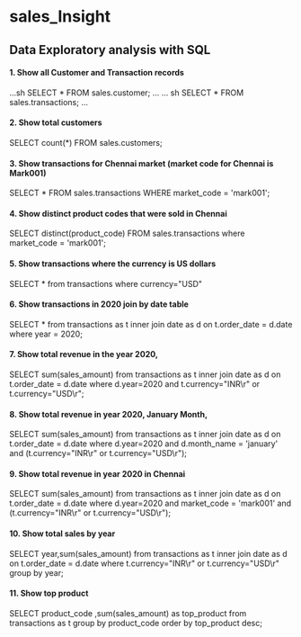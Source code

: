 # sales_Insight

## Data Exploratory analysis with SQL

#### 1. Show all Customer and Transaction records
...sh SELECT * FROM sales.customer;
...
... sh SELECT * FROM sales.transactions;
...
#### 2. Show total customers
SELECT count(*) FROM sales.customers;

#### 3. Show transactions for Chennai market (market code for Chennai is Mark001)
SELECT * FROM sales.transactions
WHERE market_code = 'mark001';

#### 4. Show distinct product codes that were sold in Chennai
SELECT distinct(product_code) FROM sales.transactions
where market_code = 'mark001';

#### 5. Show transactions where the currency is US dollars
SELECT * from transactions where currency="USD"

#### 6. Show transactions in 2020 join by date table
SELECT * from transactions as t
inner join date as d on t.order_date = d.date
where year = 2020;

#### 7. Show total revenue in the year 2020,
SELECT sum(sales_amount) from transactions as t
inner join date as d on t.order_date = d.date
where d.year=2020 and t.currency="INR\r" or t.currency="USD\r";

#### 8. Show total revenue in year 2020, January Month,
SELECT sum(sales_amount) from transactions as t
inner join date as d on t.order_date = d.date
where d.year=2020 and d.month_name = 'january' and (t.currency="INR\r" or
t.currency="USD\r");

#### 9. Show total revenue in year 2020 in Chennai
SELECT sum(sales_amount) from transactions as t
inner join date as d on t.order_date = d.date
where d.year=2020 and market_code = 'mark001' and (t.currency="INR\r" or
t.currency="USD\r");

#### 10. Show total sales by year
SELECT year,sum(sales_amount) from transactions as t
inner join date as d on t.order_date = d.date
where t.currency="INR\r" or t.currency="USD\r"
group by year;

#### 11. Show top product
SELECT product_code ,sum(sales_amount) as top_product from
transactions as t
group by product_code
order by top_product desc;
